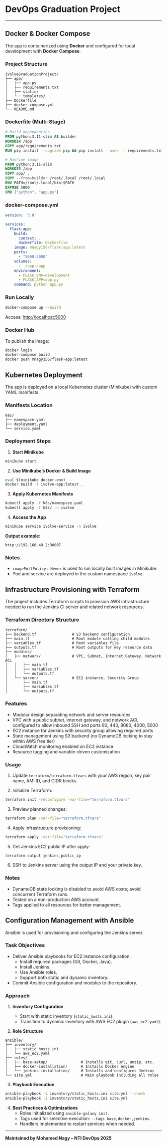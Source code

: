 # DevOps Graduation Project

---

## Docker & Docker Compose

The app is containerized using **Docker** and configured for local development with **Docker Compose**.

### Project Structure

```
iVolveGraduationProject/
├── app/
│   ├── app.py
│   ├── requirements.txt
│   ├── static/
│   └── templates/
├── Dockerfile
├── docker-compose.yml
└── README.md
```

### Dockerfile (Multi-Stage)

```dockerfile
# Build dependencies
FROM python:3.11-slim AS builder
WORKDIR /app
COPY app/requirements.txt .
RUN pip install --upgrade pip && pip install --user -r requirements.txt

# Runtime image
FROM python:3.11-slim
WORKDIR /app
COPY app/ .
COPY --from=builder /root/.local /root/.local
ENV PATH=/root/.local/bin:$PATH
EXPOSE 5000
CMD ["python", "app.py"]
```

### docker-compose.yml

```yaml
version: '3.8'

services:
  flask-app:
    build:
      context: .
      dockerfile: Dockerfile
    image: mnagy156/flask-app:latest
    ports:
      - "5000:5000"
    volumes:
      - ./app:/app
    environment:
      - FLASK_ENV=development
      - FLASK_APP=app.py
    command: python app.py
```

### Run Locally

```bash
docker-compose up --build
```

Access: [http://localhost:5000](http://localhost:5000)

### Docker Hub

To publish the image:

```bash
docker login
docker-compose build
docker push mnagy156/flask-app:latest
```

## Kubernetes Deployment

The app is deployed on a local Kubernetes cluster (Minikube) with custom YAML manifests.

### Manifests Location

```
k8s/
├── namespace.yaml
├── deployment.yaml
└── service.yaml
```

### Deployment Steps

1. **Start Minikube**

```bash
minikube start
```

2. **Use Minikube’s Docker & Build Image**

```bash
eval $(minikube docker-env)
docker build -t ivolve-app:latest .
```

3. **Apply Kubernetes Manifests**

```bash
kubectl apply -f k8s/namespace.yaml
kubectl apply -f k8s/ -n ivolve
```

4. **Access the App**

```bash
minikube service ivolve-service -n ivolve
```

**Output example:**

```
http://192.168.49.2:30007
```

### Notes

- `imagePullPolicy: Never` is used to run locally built images in Minikube.
- Pod and service are deployed in the custom namespace `ivolve`.

## Infrastructure Provisioning with Terraform

The project includes Terraform scripts to provision AWS infrastructure needed to run the Jenkins CI server and related network resources.

### Terraform Directory Structure

```
terraform/
├── backend.tf                # S3 backend configuration
├── main.tf                   # Root module calling child modules
├── variables.tf              # Root variables file
├── outputs.tf                # Root outputs for key resource data
├── modules/
│   ├── network/              # VPC, Subnet, Internet Gateway, Network ACL
│   │   ├── main.tf
│   │   ├── variables.tf
│   │   └── outputs.tf
│   └── server/               # EC2 instance, Security Group
│       ├── main.tf
│       ├── variables.tf
│       └── outputs.tf
```

### Features

- Modular design separating network and server resources
- VPC with a public subnet, internet gateway, and network ACL configured to allow inbound SSH and ports 80, 443, 8080, 4000, 5000
- EC2 instance for Jenkins with security group allowing required ports
- State management using S3 backend (no DynamoDB locking to stay within AWS free tier)
- CloudWatch monitoring enabled on EC2 instance
- Resource tagging and variable-driven customization

### Usage

1. Update `terraform/terraform.tfvars` with your AWS region, key pair name, AMI ID, and CIDR blocks.

2. Initialize Terraform:

```bash
terraform init -reconfigure -var-file="terraform.tfvars"
```

3. Preview planned changes:

```bash
terraform plan -var-file="terraform.tfvars"
```

4. Apply infrastructure provisioning:

```bash
terraform apply -var-file="terraform.tfvars"
```

5. Get Jenkins EC2 public IP after apply:

```bash
terraform output jenkins_public_ip
```

6. SSH to Jenkins server using the output IP and your private key.

### Notes

- DynamoDB state locking is disabled to avoid AWS costs; avoid concurrent Terraform runs.
- Tested on a non-production AWS account.
- Tags applied to all resources for better management.

## Configuration Management with Ansible

Ansible is used for provisioning and configuring the Jenkins server.

### Task Objectives

- Deliver Ansible playbooks for EC2 instance configuration:
  - Install required packages (Git, Docker, Java).
  - Install Jenkins.
  - Use Ansible roles.
  - Support both static and dynamic inventory.
- Commit Ansible configuration and modules to the repository.

### Approach

1. **Inventory Configuration**

   - Start with static inventory (`static_hosts.ini`).
   - Transition to dynamic inventory with AWS EC2 plugin (`aws_ec2.yaml`).

2. **Role Structure**

```
ansible/
├── inventory/
│   ├── static_hosts.ini
│   └── aws_ec2.yaml
├── roles/
│   ├── base-setup/               # Installs git, curl, unzip, etc.
│   ├── docker-installation/      # Installs Docker engine
│   └── jenkins-installation/     # Installs and configures Jenkins
└── site.yml                      # Main playbook including all roles
```

3. **Playbook Execution**

```bash
ansible-playbook -i inventory/static_hosts.ini site.yml --check
ansible-playbook -i inventory/static_hosts.ini site.yml
```

4. **Best Practices & Optimizations**
   - Roles initialized using `ansible-galaxy init`.
   - Tags used for selective execution: `--tags base,docker,jenkins`.
   - Handlers implemented to restart services when needed.

---

**Maintained by Mohamed Nagy – NTI DevOps 2025**

